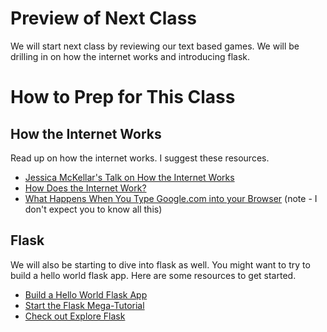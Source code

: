 # Preview of Next Class
We will start next class by reviewing our text based games. We will be drilling in on how the internet works and introducing flask.

# How to Prep for This Class
## How the Internet Works
Read up on how the internet works. I suggest these resources.
- [Jessica McKellar's Talk on How the Internet Works](https://www.youtube.com/watch?v=zaH7rtqkY10)
- [How Does the Internet Work?](https://web.stanford.edu/class/msande91si/www-spr04/readings/week1/InternetWhitepaper.htm)
- [What Happens When You Type Google.com into your Browser](https://github.com/alex/what-happens-when) (note - I don't expect you to know all this)

## Flask
We will also be starting to dive into flask as well.
You might want to try to build a hello world flask app.
Here are some resources to get started.
- [Build a Hello World Flask App](https://ampersandacademy.com/tutorials/flask-framework/hello-world-program-flask-framework)
- [Start the Flask Mega-Tutorial](https://blog.miguelgrinberg.com/post/the-flask-mega-tutorial-part-i-hello-world)
- [Check out Explore Flask](https://exploreflask.com/en/latest/)
